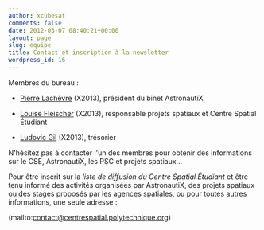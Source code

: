 ```yaml
---
author: xcubesat
comments: false
date: 2012-03-07 08:40:21+00:00
layout: page
slug: equipe
title: Contact et inscription à la newsletter
wordpress_id: 16
---
```


Membres du bureau :


  * [Pierre Lachèvre](mailto:pierre.lachevre@polytechnique.edu) (X2013), président du binet AstronautiX

	
  * [Louise Fleischer](mailto:louise.fleischer@polytechnique.edu) (X2013), responsable projets spatiaux et Centre Spatial Étudiant

	
  * [Ludovic Gil](mailto:ludovic.gil@polytechnique.edu) (X2013), trésorier


N'hésitez pas à contacter l'un des membres pour obtenir des informations sur le CSE, AstronautiX, les PSC et projets spatiaux...

Pour être inscrit sur la _liste de diffusion du Centre Spatial Étudiant_ et être tenu informé des activités organisées par AstronautiX, des projets spatiaux ou des stages proposés par les agences spatiales, ou pour toutes autres informations, une seule adresse :

(mailto:contact@centrespatial.polytechnique.org)

